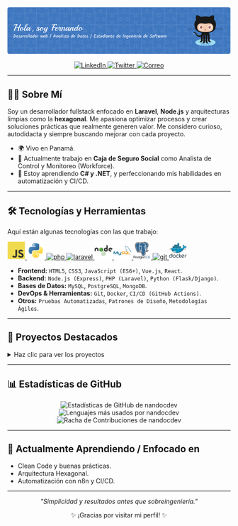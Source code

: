 <!-- Encabezado con HTML para centrar y dar un toque visual -->
<div align="center">
  <img src="https://github.com/nandocdev/nandocdev/blob/main/assets/github-header-image.png" alt="Banner Dinámico de GitHub - Saludo y Hora" width="800"/>

  <p>
    <a href="https://linkedin.com/in/fernando-castillo-vald%C3%A9s-38458aa1" target="_blank">
      <img src="https://img.shields.io/badge/LinkedIn-%230077B5.svg?&style=for-the-badge&logo=linkedin&logoColor=white" alt="LinkedIn"/>
    </a>
    <a href="https://x.com/nandocdev" target="_blank">
      <img src="https://img.shields.io/badge/Twitter-%231DA1F2.svg?&style=for-the-badge&logo=Twitter&logoColor=white" alt="Twitter"/>
    </a>
    <a href="mailto:nandocdev@gmail.com">
      <img src="https://img.shields.io/badge/Gmail-D14836?style=for-the-badge&logo=gmail&logoColor=white" alt="Correo"/>
    </a>
  </p>
</div>

---

## 👨‍💻 Sobre Mí

Soy un desarrollador fullstack enfocado en **Laravel**, **Node.js** y arquitecturas limpias como la **hexagonal**. Me apasiona optimizar procesos y crear soluciones prácticas que realmente generen valor. Me considero curioso, autodidacta y siempre buscando mejorar con cada proyecto.

* 🌍 Vivo en Panamá.  
* 🔭 Actualmente trabajo en **Caja de Seguro Social** como Analista de Control y Monitoreo (Workforce).  
* 🌱 Estoy aprendiendo **C# y .NET**, y perfeccionando mis habilidades en automatización y CI/CD.  

---

## 🛠️ Tecnologías y Herramientas

Aquí están algunas tecnologías con las que trabajo:

<p align="left">
  <!-- Lenguajes -->
  <a href="https://developer.mozilla.org/en-US/docs/Web/JavaScript" target="_blank" rel="noreferrer">
    <img src="https://raw.githubusercontent.com/devicons/devicon/master/icons/javascript/javascript-original.svg" alt="javascript" width="40" height="40"/>
  </a>
  <a href="https://www.python.org" target="_blank" rel="noreferrer">
    <img src="https://raw.githubusercontent.com/devicons/devicon/master/icons/python/python-original.svg" alt="python" width="40" height="40"/>
  </a>
  <a href="https://www.php.net" target="_blank" rel="noreferrer">
    <img src="https://cdn.jsdelivr.net/gh/devicons/devicon@latest/icons/php/php-original.svg" alt="php" width="40" height="40"/>
  </a>
  <!-- Frameworks Backend -->
  <a href="https://laravel.com/" target="_blank" rel="noreferrer">
    <img src="https://cdn.jsdelivr.net/gh/devicons/devicon@latest/icons/laravel/laravel-original.svg" alt="laravel" width="40" height="40"/>
  </a>
  <a href="https://nodejs.org" target="_blank" rel="noreferrer">
    <img src="https://raw.githubusercontent.com/devicons/devicon/master/icons/nodejs/nodejs-original-wordmark.svg" alt="nodejs" width="40" height="40"/>
  </a>
  <!-- Bases de Datos -->
  <a href="https://www.mysql.com/" target="_blank" rel="noreferrer">
    <img src="https://raw.githubusercontent.com/devicons/devicon/master/icons/mysql/mysql-original-wordmark.svg" alt="mysql" width="40" height="40"/>
  </a>
  <a href="https://www.postgresql.org" target="_blank" rel="noreferrer">
    <img src="https://raw.githubusercontent.com/devicons/devicon/master/icons/postgresql/postgresql-original-wordmark.svg" alt="postgresql" width="40" height="40"/>
  </a>
  <!-- Herramientas -->
  <a href="https://git-scm.com/" target="_blank" rel="noreferrer">
    <img src="https://www.vectorlogo.zone/logos/git-scm/git-scm-icon.svg" alt="git" width="40" height="40"/>
  </a>
  <a href="https://www.docker.com/" target="_blank" rel="noreferrer">
    <img src="https://raw.githubusercontent.com/devicons/devicon/master/icons/docker/docker-original-wordmark.svg" alt="docker" width="40" height="40"/>
  </a>
</p>

* **Frontend:** `HTML5`, `CSS3`, `JavaScript (ES6+)`, `Vue.js`, `React`.  
* **Backend:** `Node.js (Express)`, `PHP (Laravel)`, `Python (Flask/Django)`.  
* **Bases de Datos:** `MySQL`, `PostgreSQL`, `MongoDB`.  
* **DevOps & Herramientas:** `Git`, `Docker`, `CI/CD (GitHub Actions)`.  
* **Otros:** `Pruebas Automatizadas`, `Patrones de Diseño`, `Metodologías Ágiles`.  

---

## 🚀 Proyectos Destacados

<details>
  <summary>Haz clic para ver los proyectos</summary>

  <!-- Proyecto 1 -->
  <div style="display: flex; align-items: flex-start; margin-bottom: 20px;">
    <img src="https://github.com/nandocdev/reservease/blob/main/assets/demo.png" alt="ReservEase" width="150" style="margin-right: 20px; border-radius: 8px;">
    <div>
      <h3><a href="https://github.com/nandocdev/reservease">ReservEase</a></h3>
      <p>Plataforma SaaS para reservas online para negocios pequeños, con soporte multi-tenancy y personalización.</p>
      <p><em>Tecnologías: <code>Laravel</code>, <code>MySQL</code>, <code>FullCalendar</code></em></p>
    </div>
  </div>

  <!-- Proyecto 2 -->
  <div style="display: flex; align-items: flex-start; margin-bottom: 20px;">
    <img src="https://github.com/nandocdev/whatsapp-automation/blob/main/assets/demo.png" alt="WhatsApp Automation" width="150" style="margin-right: 20px; border-radius: 8px;">
    <div>
      <h3><a href="https://github.com/nandocdev/whatsapp-automation">Automatización de WhatsApp</a></h3>
      <p>Gestión de conversaciones de WhatsApp con clasificación de servicios, asignación de agentes y control de estados.</p>
      <p><em>Tecnologías: <code>Node.js</code>, <code>TypeScript</code>, <code>whatsapp-web.js</code></em></p>
    </div>
  </div>

  <p align="right"><a href="https://github.com/nandocdev?tab=repositories">Ver todos mis repositorios...</a></p>
</details>

---

## 📊 Estadísticas de GitHub

<p align="center">
  <img src="https://github-readme-stats.vercel.app/api?username=nandocdev&show_icons=true&theme=radical&hide_border=true&count_private=true" alt="Estadísticas de GitHub de nandocdev" />
  <br/>
  <img src="https://github-readme-stats.vercel.app/api/top-langs/?username=nandocdev&layout=compact&theme=radical&hide_border=true&langs_count=8" alt="Lenguajes más usados por nandocdev" />
  <br/>
  <img src="https://github-readme-streak-stats.herokuapp.com/?user=nandocdev&theme=radical&hide_border=true" alt="Racha de Contribuciones de nandocdev" />
</p>

---

## 🌱 Actualmente Aprendiendo / Enfocado en

* Clean Code y buenas prácticas.  
* Arquitectura Hexagonal.  
* Automatización con n8n y CI/CD.  

---

<div align="center">
  <p><em>"Simplicidad y resultados antes que sobreingeniería."</em></p>
  <p>✨ ¡Gracias por visitar mi perfil! ✨</p>
</div>